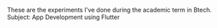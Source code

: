 These are the experiments I've done during the academic term in Btech.  Subject: App Development using Flutter
